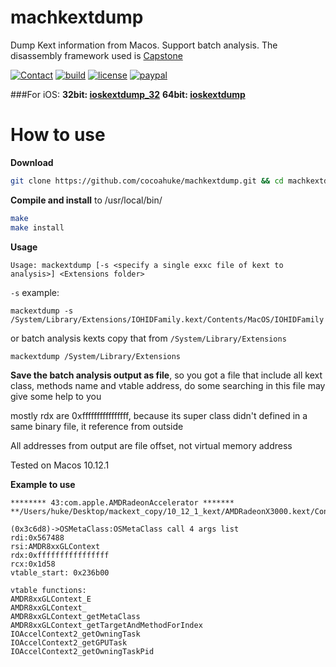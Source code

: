 # machkextdump
Dump Kext information from Macos. Support batch analysis. The disassembly framework used is [Capstone](http://www.capstone-engine.org/)

[![Contact](https://img.shields.io/badge/contact-@cocoahuke-fbb52b.svg?style=flat)](https://twitter.com/cocoahuke) [![build](https://travis-ci.org/cocoahuke/ioskextdump_32.svg?branch=master)](https://github.com/cocoahuke/machkextdump) [![license](https://img.shields.io/badge/license-MIT-blue.svg)](https://github.com/cocoahuke/ioskextdump_32/blob/master/LICENSE) [![paypal](https://img.shields.io/badge/Donate-PayPal-039ce0.svg)](https://www.paypal.com/cgi-bin/webscr?cmd=_s-xclick&hosted_button_id=EQDXSYW8Z23UY)

###For iOS:
**32bit: [ioskextdump_32](https://github.com/cocoahuke/ioskextdump_32)**
**64bit: [ioskextdump](https://github.com/cocoahuke/ioskextdump)**

# How to use

**Download**
```bash
git clone https://github.com/cocoahuke/machkextdump.git && cd machkextdump
```
**Compile and install** to /usr/local/bin/

```bash
make
make install
```
**Usage**
```
Usage: mackextdump [-s <specify a single exxc file of kext to analysis>] <Extensions folder>
```
`-s` example:
```
mackextdump -s /System/Library/Extensions/IOHIDFamily.kext/Contents/MacOS/IOHIDFamily
```
or batch analysis kexts copy that from `/System/Library/Extensions`
```
mackextdump /System/Library/Extensions
```
**Save the batch analysis output as file**, so you got a file that include all kext class, methods name and vtable address, do some searching in this file may give some help to you

mostly rdx are 0xffffffffffffffff, because its super class didn't defined in a same binary file, it reference from outside

All addresses from output are file offset, not virtual memory address

Tested on Macos 10.12.1

**Example to use**

```
******** 43:com.apple.AMDRadeonAccelerator *******
**/Users/huke/Desktop/mackext_copy/10_12_1_kext/AMDRadeonX3000.kext/Contents/MacOS/AMDRadeonX3000**

(0x3c6d8)->OSMetaClass:OSMetaClass call 4 args list
rdi:0x567488
rsi:AMDR8xxGLContext
rdx:0xffffffffffffffff
rcx:0x1d58
vtable_start: 0x236b00

vtable functions:
AMDR8xxGLContext_E
AMDR8xxGLContext_
AMDR8xxGLContext_getMetaClass
AMDR8xxGLContext_getTargetAndMethodForIndex
IOAccelContext2_getOwningTask
IOAccelContext2_getGPUTask
IOAccelContext2_getOwningTaskPid
```
